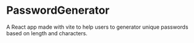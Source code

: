 # PasswordGenerator
A React app made with vite to help users to generator unique passwords based on length and characters.
